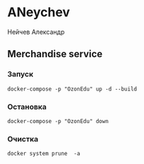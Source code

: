 # ANeychev
Нейчев Александр

## Merchandise service

### Запуск 

```shell
docker-compose -p "OzonEdu" up -d --build
```

### Остановка

```shell
docker-compose -p "OzonEdu" down
```

### Очистка

```shell
docker system prune  -a
```